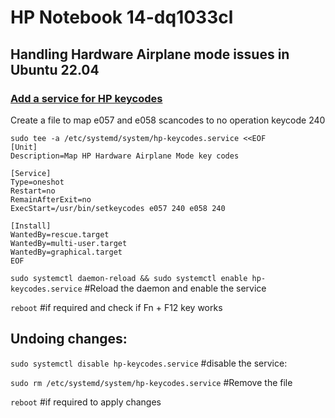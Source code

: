 # HP Notebook 14-dq1033cl
## Handling Hardware Airplane mode issues in Ubuntu 22.04 

### [Add a service for HP keycodes](https://askubuntu.com/questions/965595/why-does-airplane-mode-keep-toggling-on-my-hp-laptop-in-ubuntu-18-04)

Create a file to map e057 and e058 scancodes to no operation keycode 240

```
sudo tee -a /etc/systemd/system/hp-keycodes.service <<EOF
[Unit]
Description=Map HP Hardware Airplane Mode key codes

[Service]
Type=oneshot
Restart=no
RemainAfterExit=no
ExecStart=/usr/bin/setkeycodes e057 240 e058 240

[Install]
WantedBy=rescue.target
WantedBy=multi-user.target
WantedBy=graphical.target
EOF
```

`sudo systemctl daemon-reload && sudo systemctl enable hp-keycodes.service` #Reload the daemon and enable the service

`reboot` #if required and check if Fn + F12 key works

## Undoing changes:

`sudo systemctl disable hp-keycodes.service` #disable the service:

`sudo rm /etc/systemd/system/hp-keycodes.service` #Remove the file

`reboot` #if required to apply changes
